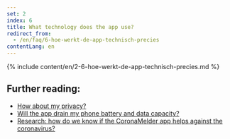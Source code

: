 ```yaml
---
set: 2
index: 6
title: What technology does the app use?
redirect_from: 
  - /en/faq/6-hoe-werkt-de-app-technisch-precies
contentLang: en
---
```

{% include content/en/2-6-hoe-werkt-de-app-technisch-precies.md %}

## Further reading:

- <a href="/{{page.lang}}/faq/2-8-hoe-zit-het-met-mijn-privacy" lang="en" hreflang="en">How about my privacy?</a>
- <a href="/{{page.lang}}/faq/2-2-hoeveel-data-en-stroom-gebruikt-de-app" lang="en" hreflang="en">Will the app drain my phone battery and data capacity?</a>
- <a href="/{{page.lang}}/faq/3-1-onderzoek-hoe-weten-we-of-coronamelder-helpt-tegen-corona" lang="en" hreflang="en">Research: how do we know if the CoronaMelder app helps against the coronavirus?</a>


